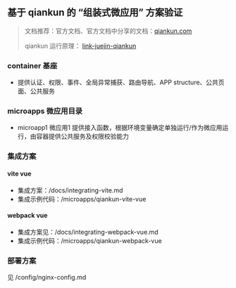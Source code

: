 ## 基于 qiankun 的 “组装式微应用” 方案验证

> 文档推荐：官方文档、官方文档中分享的文档：[qiankun.com](https://qiankun.umijs.org/zh/guide)
> 
> qiankun 运行原理： [link-juejin-qiankun](https://juejin.cn/post/7069566144750813197#heading-9)

### container 基座

- 提供认证、权限、事件、全局异常捕获、路由导航、APP structure、公共页面、公共服务

### microapps 微应用目录

- microapp1 微应用1 提供接入函数，根据环境变量确定单独运行/作为微应用运行，由容器提供公共服务及权限校验能力

### 集成方案

#### vite vue 

- 集成方案：/docs/integrating-vite.md
- 集成示例代码：/microapps/qiankun-vite-vue

#### webpack vue 

- 集成方案见：/docs/integrating-webpack-vue.md
- 集成示例代码：/microapps/qiankun-webpack-vue

### 部署方案

见 /config/nginx-config.md
